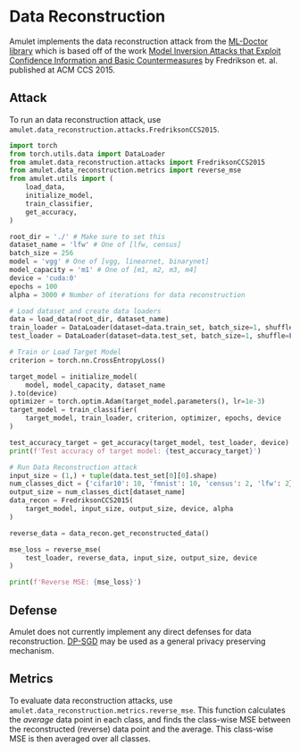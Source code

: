 # Data Reconstruction
Amulet implements the data reconstruction attack from the [ML-Doctor library](https://github.com/liuyugeng/ML-Doctor/blob/main/doctor/modinv.py) which is based off of the work [Model Inversion Attacks that Exploit Confidence Information
and Basic Countermeasures](https://rist.tech.cornell.edu/papers/mi-ccs.pdf) by Fredrikson et. al. published at ACM CCS 2015.

## Attack
To run an data reconstruction attack, use `amulet.data_reconstruction.attacks.FredriksonCCS2015`.

```python
import torch
from torch.utils.data import DataLoader
from amulet.data_reconstruction.attacks import FredriksonCCS2015
from amulet.data_reconstruction.metrics import reverse_mse
from amulet.utils import (
    load_data,
    initialize_model,
    train_classifier,
    get_accuracy,
)

root_dir = './' # Make sure to set this
dataset_name = 'lfw' # One of [lfw, census]
batch_size = 256
model = 'vgg' # One of [vgg, linearnet, binarynet]
model_capacity = 'm1' # One of [m1, m2, m3, m4]
device = 'cuda:0'
epochs = 100
alpha = 3000 # Number of iterations for data reconstruction

# Load dataset and create data loaders
data = load_data(root_dir, dataset_name)
train_loader = DataLoader(dataset=data.train_set, batch_size=1, shuffle=False)
test_loader = DataLoader(dataset=data.test_set, batch_size=1, shuffle=False)

# Train or Load Target Model
criterion = torch.nn.CrossEntropyLoss()

target_model = initialize_model(
    model, model_capacity, dataset_name
).to(device)
optimizer = torch.optim.Adam(target_model.parameters(), lr=1e-3)
target_model = train_classifier(
    target_model, train_loader, criterion, optimizer, epochs, device
)

test_accuracy_target = get_accuracy(target_model, test_loader, device)
print(f'Test accuracy of target model: {test_accuracy_target}')

# Run Data Reconstruction attack
input_size = (1,) + tuple(data.test_set[0][0].shape)
num_classes_dict = {'cifar10': 10, 'fmnist': 10, 'census': 2, 'lfw': 2}
output_size = num_classes_dict[dataset_name]
data_recon = FredriksonCCS2015(
    target_model, input_size, output_size, device, alpha
)

reverse_data = data_recon.get_reconstructed_data()

mse_loss = reverse_mse(
    test_loader, reverse_data, input_size, output_size, device
)

print(f'Reverse MSE: {mse_loss}')
```

## Defense
Amulet does not currently implement any direct defenses for data reconstruction.
[DP-SGD](https://github.com/ssg-research/amulet/blob/main/docs/module_guide/5_MEMBERSHIP_INFERENCE.md#defense) may be used as a general privacy preserving mechanism.

## Metrics
To evaluate data reconstruction attacks, use `amulet.data_reconstruction.metrics.reverse_mse`.
This function calculates the *average* data point in each class, and finds the class-wise MSE between the reconstructed (reverse) data point and the average.
This class-wise MSE is then averaged over all classes.
